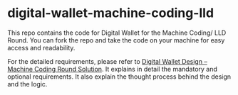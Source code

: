# digital-wallet-machine-coding-lld
This repo contains the code for Digital Wallet for the Machine Coding/ LLD Round. You can fork the repo and take the code on your machine for easy access and readability.

For the detailed requirements, please refer to [Digital Wallet Design – Machine Coding Round Solution](https://techwithkp.com/digital-wallet-design-machine-coding-round-solution/). It explains in detail the mandatory and optional requirements. It also explain the thought process behind the design and the logic.
